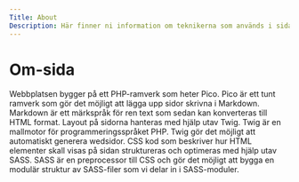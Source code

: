 ```yaml
---
Title: About
Description: Här finner ni information om teknikerna som används i sidan.
---
```


Om-sida
=========

Webbplatsen bygger på ett PHP-ramverk som heter Pico. Pico är ett tunt ramverk som gör det möjligt att lägga upp sidor skrivna i Markdown. Markdown är ett märkspråk för ren text som sedan kan konverteras till HTML format. Layout på sidorna hanteras med hjälp utav Twig. Twig är en mallmotor för programmeringsspråket PHP. Twig gör det möjligt att automatiskt generera wedsidor. CSS kod som beskriver hur HTML elementer skall visas på sidan struktureras och optimeras med hjälp utav SASS. SASS är en preprocessor till CSS och gör det möjligt att bygga en modulär struktur av SASS-filer som vi delar in i SASS-moduler.